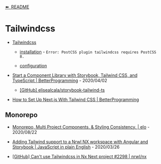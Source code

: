 [⬅️&nbsp;&nbsp;README](../README.md)

# Tailwindcss

- [Tailwindcss](https://tailwindcss.com/)

  - [installation](https://tailwindcss.com/docs/installation) - `Error: PostCSS plugin tailwindcss requires PostCSS 8.`

  - [configuration](https://tailwindcss.com/docs/configuration)

- [Start a Component Library with Storybook, Tailwind CSS, and TypeScript | BetterProgramming](https://medium.com/better-programming/start-a-component-library-with-storybook-tailwind-css-and-typescript-ebaffc33d098) - 2020/04/02

  - [[GitHub] elisealcala/storybook-tailwind-ts](https://github.com/elisealcala/storybook-tailwind-ts)

- [How to Set Up Next.js With Tailwind CSS | BetterProgramming](https://medium.com/better-programming/how-to-set-up-next-js-with-tailwind-css-b93ccd2d4164)

## Monorepo

- [Monorepo, Multi Project Components, & Styling Consistency. | elo](https://medium.com/elobyte-software/monorepo-multi-project-components-styling-consistency-8375e7e97228) - 2020/08/22

- [Adding Tailwind support to a Nrwl NX workspace with Angular and Storybook | JavaScript in plain English](https://medium.com/javascript-in-plain-english/adding-tailwind-support-to-a-nrwl-nx-workspace-with-angular-and-storybook-bf890ea882e) - 2020/03/26

- [[GitHub] Can't use Tailwindcss in Nx Next project #2298 | nrwl/nx](https://github.com/nrwl/nx/issues/2298)

